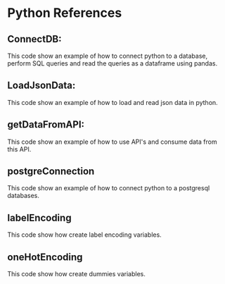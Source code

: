 # Python References

## ConnectDB:
This code show an example of how to connect python to a database, perform SQL queries and read the queries as a dataframe using pandas.
## LoadJsonData:
This code show an example of how to load and read json data in python.
## getDataFromAPI:
This code show an example of how to use API's and consume data from this API.
## postgreConnection
This code show an example of how to connect python to a postgresql databases.
## labelEncoding
This code show how create label encoding variables.
## oneHotEncoding
This code show how create dummies variables.
